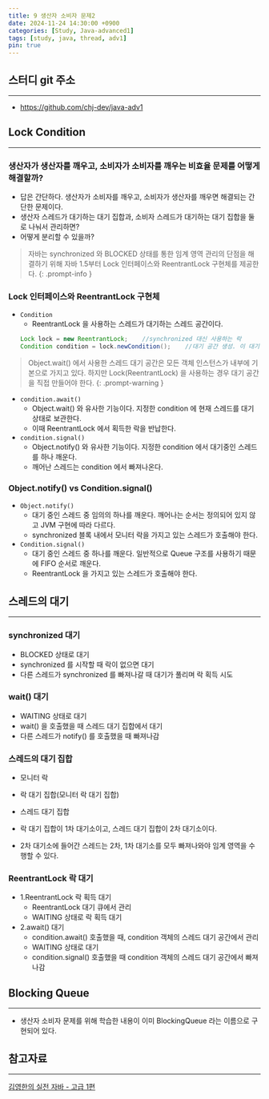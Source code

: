 ```yaml
---
title: 9 생산자 소비자 문제2
date: 2024-11-24 14:30:00 +0900
categories: [Study, Java-advanced1]
tags: [study, java, thread, adv1]
pin: true
---
```


## 스터디 git 주소
<hr />

- <https://github.com/chj-dev/java-adv1>


## Lock Condition
<hr />

### 생산자가 생산자를 깨우고, 소비자가 소비자를 깨우는 비효율 문제를 어떻게 해결할까?

- 답은 간단하다. 생산자가 소비자를 깨우고, 소비자가 생산자를 깨우면 해결되는 간단한 문제이다. 
- 생산자 스레드가 대기하는 대기 집합과, 소비자 스레드가 대기하는 대기 집합을 둘로 나눠서 관리하면?
- 어떻게 분리할 수 있을까?

> 자바는 synchronized 와 BLOCKED 상태를 통한 임계 영역 관리의 단점을 해결하기 위해 
> 자바 1.5부터 Lock 인터페이스와 ReentrantLock 구현체를 제공한다.
{: .prompt-info }

### Lock 인터페이스와 ReentrantLock 구현체

- `Condition`
  - ReentrantLock 을 사용하는 스레드가 대기하는 스레드 공간이다.
  ```java
  Lock lock = new ReentrantLock;    //synchronized 대신 사용하는 락
  Condition condition = lock.newCondition();    //대기 공간 생성. 이 대기 공간을 생산자용, 소비자용 2개를 생성한다.
  ```

> Object.wait() 에서 사용한 스레드 대기 공간은 모든 객체 인스턴스가 내부에 기본으로 가지고 있다.
> 하지만 Lock(ReentrantLock) 을 사용하는 경우 대기 공간을 직접 만들어야 한다.
{: .prompt-warning }

- `condition.await()`
  - Object.wait() 와 유사한 기능이다. 지정한 condition 에 현재 스레드를 대기 상태로 보관한다.
  - 이때 ReentrantLock 에서 획득한 락을 반납한다.
- `condition.signal()`
  - Object.notify() 와 유사한 기능이다. 지정한 condition 에서 대기중인 스레드를 하나 깨운다.
  - 깨어난 스레드는 condition 에서 빠져나온다.

### Object.notify() vs Condition.signal()

- `Object.notify()`
  - 대기 중인 스레드 중 임의의 하나를 깨운다. 깨어나는 순서는 정의되어 있지 않고 JVM 구현에 따라 다르다.
  - synchronized 블록 내에서 모니터 락을 가지고 있는 스레드가 호출해야 한다.
- `Condition.signal()`
  - 대기 중인 스레드 중 하나를 깨운다. 일반적으로 Queue 구조를 사용하기 때문에 FIFO 순서로 깨운다.
  - ReentrantLock 을 가지고 있는 스레드가 호출해야 한다.

## 스레드의 대기
<hr />

### synchronized 대기

- BLOCKED 상태로 대기
- synchronized 를 시작할 때 락이 없으면 대기
- 다른 스레드가 synchronized 를 빠져나갈 때 대기가 풀리며 락 획득 시도

### wait() 대기

- WAITING 상태로 대기
- wait() 을 호출했을 때 스레드 대기 집합에서 대기
- 다른 스레드가 notify() 를 호출했을 때 빠져나감

### 스레드의 대기 집합

- 모니터 락
- 락 대기 집합(모니터 락 대기 집합)
- 스레드 대기 집합


- 락 대기 집합이 1차 대기소이고, 스레드 대기 집합이 2차 대기소이다.
- 2차 대기소에 들어간 스레드는 2차, 1차 대기소를 모두 빠져나와야 임계 영역을 수행할 수 있다.

### ReentrantLock 락 대기

- 1.ReentrantLock 락 획득 대기
  - ReentrantLock 대기 큐에서 관리
  - WAITING 상태로 락 획득 대기
- 2.await() 대기
  - condition.await() 호출했을 때, condition 객체의 스레드 대기 공간에서 관리
  - WAITING 상태로 대기
  - condition.signal() 호출했을 때 condition 객체의 스레드 대기 공간에서 빠져나감

## Blocking Queue
<hr />

- 생산자 소비자 문제를 위해 학습한 내용이 이미 BlockingQueue 라는 이름으로 구현되어 있다.


## 참고자료
<hr />

[김영한의 실전 자바 - 고급 1편](https://www.inflearn.com/course/%EA%B9%80%EC%98%81%ED%95%9C%EC%9D%98-%EC%8B%A4%EC%A0%84-%EC%9E%90%EB%B0%94-%EA%B3%A0%EA%B8%89-1/dashboard)
